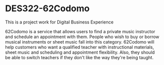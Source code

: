 # DES322-62Codomo
This is a project work for Digital Business Experience

62Codomo is a service that allows users to find a private music instructor and schedule an appointment with them. People who wish to buy or borrow musical instruments or sheet music fall into this category. 
62Codomo will help customers who want a qualified teacher with instructional materials, sheet music and scheduling and appointment flexibility. Also, they should be able to switch teachers if they don't like the way they're being taught.
